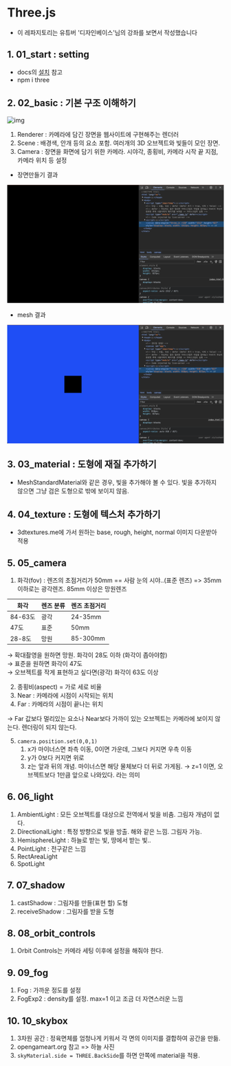 # Three.js
- 이 레파지토리는 유튜버 '디자인베이스'님의 강좌를 보면서 작성했습니다


## 1. 01_start : setting 
 - docs의 [설치](https://threejs.org/docs/index.html#manual/ko/introduction/Installation) 참고
 - npm i three


## 2. 02_basic : 기본 구조 이해하기
   ![img](https://threejs.org/manual/resources/images/threejs-structure.svg)

   1. Renderer : 카메라에 담긴 장면을 웹사이트에 구현해주는 렌더러
   2. Scene : 배경색, 안개 등의 요소 포함. 여러개의 3D 오브젝트와 빛들이 모인 장면.
   3. Camera : 장면을 화면에 담기 위한 카메라. 시야각, 종횡비, 카메라 시작 끝 지점, 카메라 위치 등 설정

- 장면만들기 결과
  
![img](02_basic/image1.png)

- mesh 결과

![Alt text](image.png)


## 3. 03_material : 도형에 재질 추가하기
- MeshStandardMaterial와 같은 경우, 빛을 추가해야 볼 수 있다. 빛을 추가하지 않으면 그냥 검은 도형으로 밖에 보이지 않음.

## 4. 04_texture : 도형에 텍스처 추가하기
- 3dtextures.me에 가서 원하는 base, rough, height, normal 이미지 다운받아 적용

## 5. 05_camera
1. 화각(fov) : 렌즈의 초점거리가 50mm == 사람 눈의 시야..(표준 렌즈) => 35mm 이하로는 광각렌즈. 85mm 이상은 망원렌즈
<table align="center">
<thead>
<tr>
<th>화각</td>
<th>렌즈 분류</td>
<th>렌즈 초점거리</td>
</tr>
</thead>
<tbody>
<tr>
<td>84-63도</td>
<td>광각</td>
<td>24-35mm</td>
</tr>
<tr>
<td>47도</td>
<td>표준</td>
<td>50mm</td>
</tr>
<tr>
<td>28-8도</td>
<td>망원</td>
<td>85-300mm</td>
</tr>
</tbody>
</table>

&rarr; 확대촬영을 원하면 망원. 화각이 28도 이하 (화각이 좁아야함)<br>
&rarr; 표준을 원하면 화각이 47도<br>
&rarr; 오브젝트를 작게 표현하고 싶다면(광각) 화각이 63도 이상


2. 종횡비(aspect) = 가로 세로 비율
3. Near : 카메라에 시점이 시작되는 위치
4. Far : 카메라의 시점이 끝나는 위치

&rarr; Far 값보다 멀리있는 요소나 Near보다 가까이 있는 오브젝트는 카메라에 보이지 않는다. 렌더링이 되지 않는다.


5. `camera.position.set(0,0,1)`
   1. x가 마이너스면 좌측 이동, 0이면 가운데, 그보다 커지면 우측 이동
   2. y가 0보다 커지면 위로
   3. z는 앞과 뒤의 개념. 마이너스면 해당 물체보다 더 뒤로 가게됨. &rarr; z=1 이면, 오브젝트보다 1만큼 앞으로 나와있다. 라는 의미


## 6. 06_light
1. AmbientLight : 모든 오브젝트를 대상으로 전역에서 빛을 비춤. 그림자 개념이 없다.
2. DirectionalLight : 특정 방향으로 빛을 방출. 해와 같은 느낌. 그림자 가능.
3. HemisphereLight : 하늘로 받는 빛, 땅에서 받는 빛..
4. PointLight : 전구같은 느낌
5. RectAreaLight
6. SpotLight


## 7. 07_shadow
1. castShadow : 그림자를 만들(표현 할) 도형
2. receiveShadow : 그림자를 받을 도형


## 8. 08_orbit_controls
1. Orbit Controls는 카메라 세팅 이후에 설정을 해줘야 한다.


## 9. 09_fog
1. Fog : 가까운 정도를 설정
2. FogExp2 : density를 설정. max=1 이고 조금 더 자연스러운 느낌


## 10. 10_skybox
1. 3차원 공간 : 정육면체를 엄청나게 키워서 각 면의 이미지를 결합하여 공간을 만듦.
2. opengameart.org 참고 => 하늘 사진
3. `skyMaterial.side = THREE.BackSide`를 하면 안쪽에 material을 적용. 